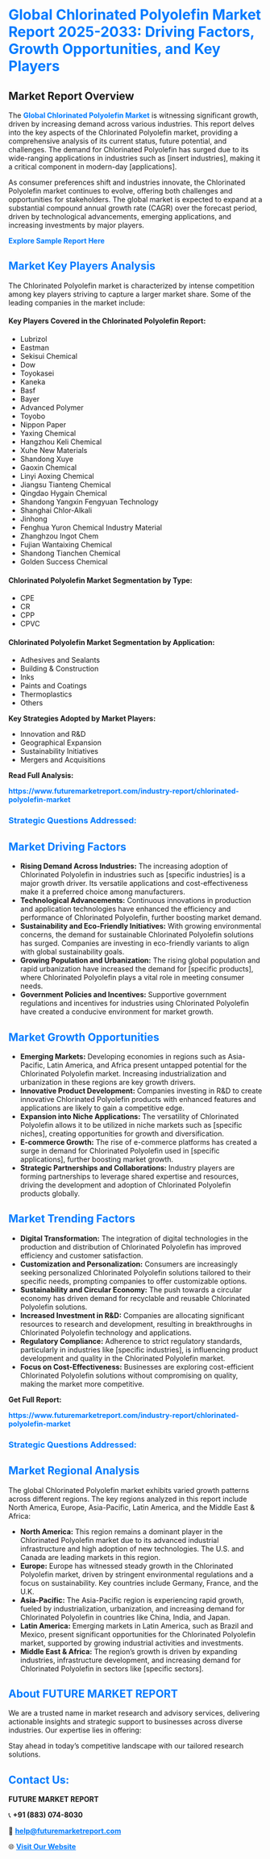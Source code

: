 <h1 style="color: #007BFF;">Global Chlorinated Polyolefin Market Report 2025-2033: Driving Factors, Growth Opportunities, and Key Players</h1>

<section id="overview">
<h2>Market Report Overview</h2>
<p>The <a href="https://www.futuremarketreport.com/industry-report/chlorinated-polyolefin-market" style="color: #007BFF; text-decoration: none;"><strong>Global Chlorinated Polyolefin Market</strong></a> is witnessing significant growth, driven by increasing demand across various industries. This report delves into the key aspects of the Chlorinated Polyolefin market, providing a comprehensive analysis of its current status, future potential, and challenges. The demand for Chlorinated Polyolefin has surged due to its wide-ranging applications in industries such as [insert industries], making it a critical component in modern-day [applications].</p>
<p>As consumer preferences shift and industries innovate, the Chlorinated Polyolefin market continues to evolve, offering both challenges and opportunities for stakeholders. The global market is expected to expand at a substantial compound annual growth rate (CAGR) over the forecast period, driven by technological advancements, emerging applications, and increasing investments by major players.</p>
</section>

<section id="overview">
<p><a href="https://www.futuremarketreport.com/request-sample/reportId=27207" style="color: #007BFF; text-decoration: none;"><strong>Explore Sample Report Here</strong></a></p>
</section>

<section id="key-players">
<h2 style="color: #007BFF;">Market Key Players Analysis</h2>
<p>The Chlorinated Polyolefin market is characterized by intense competition among key players striving to capture a larger market share. Some of the leading companies in the market include:</p>
<h4>Key Players Covered in the Chlorinated Polyolefin Report:</h4>
<ul><li>Lubrizol</li><li>Eastman</li><li>Sekisui Chemical</li><li>Dow</li><li>Toyokasei</li><li>Kaneka</li><li>Basf</li><li>Bayer</li><li>Advanced Polymer</li><li>Toyobo</li><li>Nippon Paper</li><li>Yaxing Chemical</li><li>Hangzhou Keli Chemical</li><li>Xuhe New Materials</li><li>Shandong Xuye</li><li>Gaoxin Chemical</li><li>Linyi Aoxing Chemical</li><li>Jiangsu Tianteng Chemical</li><li>Qingdao Hygain Chemical</li><li>Shandong Yangxin Fengyuan Technology</li><li>Shanghai Chlor-Alkali</li><li>Jinhong</li><li>Fenghua Yuron Chemical Industry Material</li><li>Zhanghzou Ingot Chem</li><li>Fujian Wantaixing Chemical</li><li>Shandong Tianchen Chemical</li><li>Golden Success Chemical</li></ul>
<h4>Chlorinated Polyolefin Market Segmentation by Type:</h4>
<ul><li>CPE</li><li>CR</li><li>CPP</li><li>CPVC</li></ul>

<h4>Chlorinated Polyolefin Market Segmentation by Application:</h4>
<ul><li>Adhesives and Sealants</li><li>Building &amp; Construction</li><li>Inks</li><li>Paints and Coatings</li><li>Thermoplastics</li><li>Others</li></ul>
<p><strong>Key Strategies Adopted by Market Players:</strong></p>
<ul>
<li>Innovation and R&D</li>
<li>Geographical Expansion</li>
<li>Sustainability Initiatives</li>
<li>Mergers and Acquisitions</li>
</ul>
</section>

<section>
<p><strong>Read Full Analysis: </strong></p><a href="https://www.futuremarketreport.com/industry-report/chlorinated-polyolefin-market" style="color: #007BFF; text-decoration: none;"><strong>https://www.futuremarketreport.com/industry-report/chlorinated-polyolefin-market</strong></a>
<h3 style="color: #007BFF;">Strategic Questions Addressed:</h3>
</section>

<section id="driving-factors">
<h2 style="color: #007BFF;">Market Driving Factors</h2>
<ul>
<li><strong>Rising Demand Across Industries:</strong> The increasing adoption of Chlorinated Polyolefin in industries such as [specific industries] is a major growth driver. Its versatile applications and cost-effectiveness make it a preferred choice among manufacturers.</li>
<li><strong>Technological Advancements:</strong> Continuous innovations in production and application technologies have enhanced the efficiency and performance of Chlorinated Polyolefin, further boosting market demand.</li>
<li><strong>Sustainability and Eco-Friendly Initiatives:</strong> With growing environmental concerns, the demand for sustainable Chlorinated Polyolefin solutions has surged. Companies are investing in eco-friendly variants to align with global sustainability goals.</li>
<li><strong>Growing Population and Urbanization:</strong> The rising global population and rapid urbanization have increased the demand for [specific products], where Chlorinated Polyolefin plays a vital role in meeting consumer needs.</li>
<li><strong>Government Policies and Incentives:</strong> Supportive government regulations and incentives for industries using Chlorinated Polyolefin have created a conducive environment for market growth.</li>
</ul>
</section>

<section id="growth-opportunities">
<h2 style="color: #007BFF;">Market Growth Opportunities</h2>
<ul>
<li><strong>Emerging Markets:</strong> Developing economies in regions such as Asia-Pacific, Latin America, and Africa present untapped potential for the Chlorinated Polyolefin market. Increasing industrialization and urbanization in these regions are key growth drivers.</li>
<li><strong>Innovative Product Development:</strong> Companies investing in R&D to create innovative Chlorinated Polyolefin products with enhanced features and applications are likely to gain a competitive edge.</li>
<li><strong>Expansion into Niche Applications:</strong> The versatility of Chlorinated Polyolefin allows it to be utilized in niche markets such as [specific niches], creating opportunities for growth and diversification.</li>
<li><strong>E-commerce Growth:</strong> The rise of e-commerce platforms has created a surge in demand for Chlorinated Polyolefin used in [specific applications], further boosting market growth.</li>
<li><strong>Strategic Partnerships and Collaborations:</strong> Industry players are forming partnerships to leverage shared expertise and resources, driving the development and adoption of Chlorinated Polyolefin products globally.</li>
</ul>
</section>

<section id="trending-factors">
<h2 style="color: #007BFF;">Market Trending Factors</h2>
<ul>
<li><strong>Digital Transformation:</strong> The integration of digital technologies in the production and distribution of Chlorinated Polyolefin has improved efficiency and customer satisfaction.</li>
<li><strong>Customization and Personalization:</strong> Consumers are increasingly seeking personalized Chlorinated Polyolefin solutions tailored to their specific needs, prompting companies to offer customizable options.</li>
<li><strong>Sustainability and Circular Economy:</strong> The push towards a circular economy has driven demand for recyclable and reusable Chlorinated Polyolefin solutions.</li>
<li><strong>Increased Investment in R&D:</strong> Companies are allocating significant resources to research and development, resulting in breakthroughs in Chlorinated Polyolefin technology and applications.</li>
<li><strong>Regulatory Compliance:</strong> Adherence to strict regulatory standards, particularly in industries like [specific industries], is influencing product development and quality in the Chlorinated Polyolefin market.</li>
<li><strong>Focus on Cost-Effectiveness:</strong> Businesses are exploring cost-efficient Chlorinated Polyolefin solutions without compromising on quality, making the market more competitive.</li>
</ul>
</section>

<section>
<p><strong>Get Full Report: </strong></p><a href="https://www.futuremarketreport.com/industry-report/chlorinated-polyolefin-market" style="color: #007BFF; text-decoration: none;"><strong>https://www.futuremarketreport.com/industry-report/chlorinated-polyolefin-market</strong></a>
<h3 style="color: #007BFF;">Strategic Questions Addressed:</h3>
</section>


<section id="regional-analysis">
<h2 style="color: #007BFF;">Market Regional Analysis</h2>
<p>The global Chlorinated Polyolefin market exhibits varied growth patterns across different regions. The key regions analyzed in this report include North America, Europe, Asia-Pacific, Latin America, and the Middle East & Africa:</p>
<ul>
<li><strong>North America:</strong> This region remains a dominant player in the Chlorinated Polyolefin market due to its advanced industrial infrastructure and high adoption of new technologies. The U.S. and Canada are leading markets in this region.</li>
<li><strong>Europe:</strong> Europe has witnessed steady growth in the Chlorinated Polyolefin market, driven by stringent environmental regulations and a focus on sustainability. Key countries include Germany, France, and the U.K.</li>
<li><strong>Asia-Pacific:</strong> The Asia-Pacific region is experiencing rapid growth, fueled by industrialization, urbanization, and increasing demand for Chlorinated Polyolefin in countries like China, India, and Japan.</li>
<li><strong>Latin America:</strong> Emerging markets in Latin America, such as Brazil and Mexico, present significant opportunities for the Chlorinated Polyolefin market, supported by growing industrial activities and investments.</li>
<li><strong>Middle East & Africa:</strong> The region’s growth is driven by expanding industries, infrastructure development, and increasing demand for Chlorinated Polyolefin in sectors like [specific sectors].</li>
</ul>
</section>

<footer>
<h2 style="color: #007BFF;">About FUTURE MARKET REPORT</h2>
<p>We are a trusted name in market research and advisory services, delivering actionable insights and strategic support to businesses across diverse industries. Our expertise lies in offering:</p>

<p>Stay ahead in today’s competitive landscape with our tailored research solutions.</p>

<h2 style="color: #007BFF;">Contact Us:</h2>
<p><strong>FUTURE MARKET REPORT</strong></p>
<p>📞 <strong>+91 (883) 074-8030</strong></p>
<p>📧 <strong><a href="mailto:help@futuremarketreport.com" style="color: #007BFF;">help@futuremarketreport.com</a></strong></p>
<p>🌐 <strong><a href="https://www.futuremarketreport.com/" style="color: #007BFF;">Visit Our Website</a></strong></p>
</footer>
